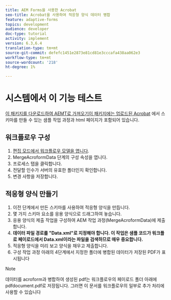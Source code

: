 ```yaml
---
title: AEM Forms을 사용한 Acrobat
seo-title: Acrobat을 사용하여 적응형 양식 데이터 병합
feature: adaptive-forms
topics: development
audience: developer
doc-type: tutorial
activity: implement
version: 6.3,6.4
translation-type: tm+mt
source-git-commit: defefc1451e2873e81cd81e3cccafa438aa062e3
workflow-type: tm+mt
source-wordcount: '218'
ht-degree: 1%

---
```



# 시스템에서 이 기능 테스트

[이 패키지를 다운로드하여 AEMT로 가져오기이 패키지에는 업로드된 Acrobat](assets/acro-form-aem-form.zip)
에서 스키마를 만들 수 있는 샘플 작업 과정과 html 페이지가 포함되어 있습니다.

## 워크플로우 구성

1. [편집 모드에서 워크플로우 모델을 엽니다](http://localhost:4502/editor.html/conf/global/settings/workflow/models/MergeAcroformData.html).
2. MergeAcroformData 단계의 구성 속성을 엽니다.
3. 프로세스 탭을 클릭합니다.
4. 전달할 인수가 서버의 유효한 폴더인지 확인합니다.
5. 변경 사항을 저장합니다.

## 적응형 양식 만들기

1. 이전 단계에서 만든 스키마를 사용하여 적응형 양식을 만듭니다.
2. 몇 가지 스키마 요소를 응용 양식으로 드래그하여 놓습니다.
3. 응용 양식의 제출 작업을 구성하여 AEM 작업 과정(MergeAcroformData)에 제출합니다.
4. **데이터 파일 경로를 &quot;Data.xml&quot;로 지정해야 합니다. 이 작업은 샘플 코드가 워크플로 페이로드에서 Data.xml이라는 파일을 검색하므로 매우 중요합니다.**
5. 적응형 양식을 미리 보고 양식을 채우고 제출합니다.
6. 구성 작업 과정 아래의 4단계에서 지정한 폴더에 병합된 데이터가 저장된 PDF가 표시됩니다

>[!NOTE]
>
>데이터를 acroform과 병합하여 생성된 pdf는 워크플로우의 페이로드 폴더 아래에 pdfdocument.pdf로 저장됩니다. 그러면 이 문서를 워크플로우의 일부로 추가 처리에 사용할 수 있습니다
